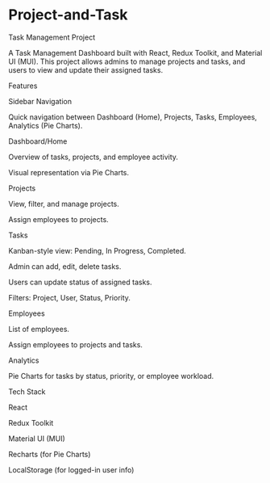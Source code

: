 # Project-and-Task
Task Management Project

A Task Management Dashboard built with React, Redux Toolkit, and Material UI (MUI). This project allows admins to manage projects and tasks, and users to view and update their assigned tasks. 


Features

Sidebar Navigation

Quick navigation between Dashboard (Home), Projects, Tasks, Employees, Analytics (Pie Charts).

Dashboard/Home

Overview of tasks, projects, and employee activity.

Visual representation via Pie Charts.

Projects

View, filter, and manage projects.

Assign employees to projects.

Tasks

Kanban-style view: Pending, In Progress, Completed.

Admin can add, edit, delete tasks.

Users can update status of assigned tasks.

Filters: Project, User, Status, Priority.

Employees

List of employees.

Assign employees to projects and tasks.

Analytics

Pie Charts for tasks by status, priority, or employee workload.

Tech Stack

React

Redux Toolkit

Material UI (MUI)

Recharts (for Pie Charts)

LocalStorage (for logged-in user info)



